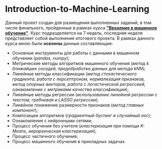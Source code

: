 # Introduction-to-Machine-Learning
Данный проект создан для размещения выполненных заданий, в том числе финального, пройденные в рамках курса [__"Введение в машинное обучение"__](https://www.coursera.org/learn/vvedenie-mashinnoe-obuchenie).
Курс подразделяется на 7 недель, последняя неделя представляет собой выполнение итогового проекта. В рамках данного курса мною были __освоены__ данные составляющие:
- Основные инструменты для работы с данными в машинном обучении (_pandas, numpy_);
- Метрические методы алгоритмов машинного обучения (_метод k ближайших соседей, предобработка данных для метода kNN_);
- Линейные методы классификации (_метод стохастического градиента, работа с персептроном, нормализация признаков, метод опорных векторов, работа с логистической регрессией, ознакомление с метриками качества классификации_);
- Линейные методы регрессии (_использование линейной регрессии с текстом, гребневая и LASSO регрессии_);
- Линейное понижение размерности признаков (_метод главных компонент_);
- Композиции алгоритмов (_градиентный бустинг и случайный лес_);
- Ознакомление с нейронными сетями;
- Процесс обучения без учителя (_кластеризация при помощи K-Means, иерархическая кластеризация_);
- Процесс частичного обучения;
- Процесс машинного обучения в прикладных задачах.
